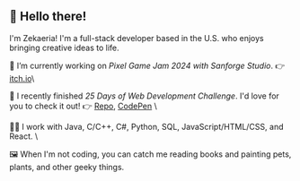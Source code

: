## 👋 Hello there! 

I'm Zekaeria! I'm a full-stack developer based in the U.S. who enjoys bringing creative ideas to life.

🌱 I’m currently working on *Pixel Game Jam 2024 with Sanforge Studio*. 👉 [itch.io](https://starelli.itch.io/)\

🥳 I recently finished *25 Days of Web Development Challenge*. I'd love for you to check it out! 👉 [Repo](https://github.com/Zekaeria/25-days-of-web-development), [CodePen](https://codepen.io/zekaeria) \

👨‍💻 I work with Java, C/C++, C#, Python, SQL, JavaScript/HTML/CSS, and React. \

🖼️ When I'm not coding, you can catch me reading books and painting pets, plants, and other geeky things. 

<!--
**Zekaeria/Zekaeria** is a ✨ _special_ ✨ repository because its `README.md` (this file) appears on your GitHub profile.

Here are some ideas to get you started:

- 🌱 I’m currently working on 25 days of 
- 💬 Ask me about ...
- 📫 How to reach me: ...
- 😄 Pronouns: ...
- ⚡ Fun fact: ...
-->
